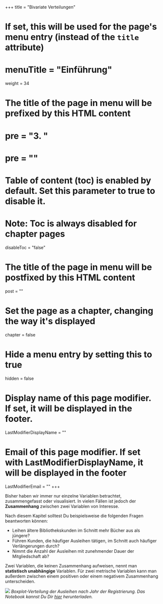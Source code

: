 +++
title = "Bivariate Verteilungen"
# If set, this will be used for the page's menu entry (instead of the `title` attribute)
# menuTitle = "Einführung"
weight = 34
# The title of the page in menu will be prefixed by this HTML content
# pre = "<b>3. </b>"
# pre = "<i class='fab fa-github'></i>"
# Table of content (toc) is enabled by default. Set this parameter to true to disable it.
# Note: Toc is always disabled for chapter pages
disableToc = "false"

# The title of the page in menu will be postfixed by this HTML content
post = ""
# Set the page as a chapter, changing the way it's displayed
chapter = false
# Hide a menu entry by setting this to true
hidden = false
# Display name of this page modifier. If set, it will be displayed in the footer.
LastModifierDisplayName = ""
# Email of this page modifier. If set with LastModifierDisplayName, it will be displayed in the footer
LastModifierEmail = ""
+++

Bisher haben wir immer nur einzelne Variablen betrachtet, zusammengefasst oder visualisiert. In vielen Fällen ist jedoch der **Zusammenhang** zwischen zwei Variablen von Interesse. 

Nach diesem Kapitel solltest Du  beispielsweise die folgenden Fragen beantworten können:

- Leihen ältere Bibliothekskunden im Schnitt mehr Bücher aus als jüngere?
- Führen Kunden, die häufiger Ausleihen tätigen,  im Schnitt auch häufiger Verlängerungen durch?
- Nimmt die Anzahl der Ausleihen mit zunehmender Dauer der Mitgliedschaft ab?

Zwei Variablen, die keinen Zusammenhang aufweisen, nennt man **statistisch unabhängige** Variablen. Für zwei metrische Variablen kann man außerdem zwischen einem positiven oder einem negativem Zusammenhang unterscheiden.

![](/data-librarian/images/boxplots.png)
*Boxplot-Verteilung der Ausleihen nach Jahr der Registrierung. Das Notebook kannst Du Dir [hier](/data-librarian/images/boxplots.ipynb) herunterladen.*



